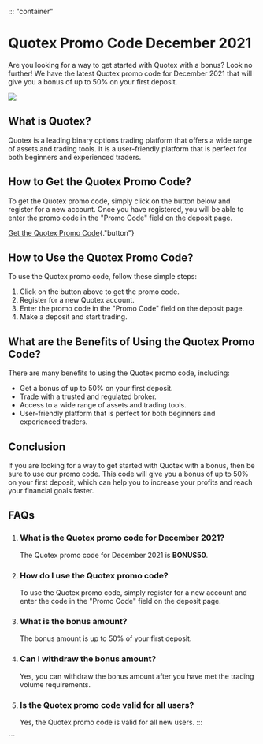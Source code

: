 ::: \"container\"
# Quotex Promo Code December 2021

Are you looking for a way to get started with Quotex with a bonus? Look
no further! We have the latest Quotex promo code for December 2021 that
will give you a bonus of up to 50% on your first deposit.

[![](https://static.quotex.io/files/4_en/300_250.jpg)](https://traff.sbs/brokerqxlid)

## What is Quotex?

Quotex is a leading binary options trading platform that offers a wide
range of assets and trading tools. It is a user-friendly platform that
is perfect for both beginners and experienced traders.

## How to Get the Quotex Promo Code?

To get the Quotex promo code, simply click on the button below and
register for a new account. Once you have registered, you will be able
to enter the promo code in the "Promo Code" field on the deposit
page.

[Get the Quotex Promo
Code](\%22https://traff.sbs/brokerqxsignup\%22){."button"}

## How to Use the Quotex Promo Code?

To use the Quotex promo code, follow these simple steps:

1.  Click on the button above to get the promo code.
2.  Register for a new Quotex account.
3.  Enter the promo code in the "Promo Code" field on the deposit
    page.
4.  Make a deposit and start trading.

## What are the Benefits of Using the Quotex Promo Code?

There are many benefits to using the Quotex promo code, including:

-   Get a bonus of up to 50% on your first deposit.
-   Trade with a trusted and regulated broker.
-   Access to a wide range of assets and trading tools.
-   User-friendly platform that is perfect for both beginners and
    experienced traders.

## Conclusion

If you are looking for a way to get started with Quotex with a bonus,
then be sure to use our promo code. This code will give you a bonus of
up to 50% on your first deposit, which can help you to increase your
profits and reach your financial goals faster.

## FAQs

1.  ### What is the Quotex promo code for December 2021?

    The Quotex promo code for December 2021 is **BONUS50**.

2.  ### How do I use the Quotex promo code?

    To use the Quotex promo code, simply register for a new account and
    enter the code in the "Promo Code" field on the deposit page.

3.  ### What is the bonus amount?

    The bonus amount is up to 50% of your first deposit.

4.  ### Can I withdraw the bonus amount?

    Yes, you can withdraw the bonus amount after you have met the
    trading volume requirements.

5.  ### Is the Quotex promo code valid for all users?

    Yes, the Quotex promo code is valid for all new users.
:::

\`\`\`


